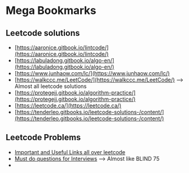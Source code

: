 # Mega Bookmarks

## Leetcode solutions

* [https://aaronice.gitbook.io/lintcode/](https://aaronice.gitbook.io/lintcode/)
* [https://labuladong.gitbook.io/algo-en/](https://labuladong.gitbook.io/algo-en/)
* [https://www.junhaow.com/lc/](https://www.junhaow.com/lc/)
* [https://walkccc.me/LeetCode/](https://walkccc.me/LeetCode/) --> Almost all leetcode solutions
* [https://protegejj.gitbook.io/algorithm-practice/](https://protegejj.gitbook.io/algorithm-practice/)
* [https://leetcode.ca/](https://leetcode.ca/)
* [https://tenderleo.gitbooks.io/leetcode-solutions-/content/](https://tenderleo.gitbooks.io/leetcode-solutions-/content/)

## Leetcode Problems

* [Important and Useful Links all over leetcode](https://leetcode.com/discuss/general-discussion/665604/Important-and-Useful-links-from-all-over-the-Leetcode)
* [Must do questions for Interviews](https://leetcode.com/discuss/study-guide/3577200/must-do-questions-for-interviews) --> Almost like BLIND 75
*
